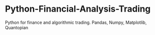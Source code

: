 # Python-Financial-Analysis-Trading
Python for finance and algorithmic trading. Pandas, Numpy, Matplotlib, Quantopian
